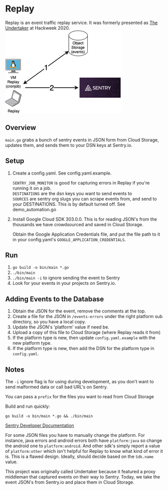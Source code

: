 # Replay
Replay is an event traffic replay service. It was formerly presented as [The Undertaker](https://www.youtube.com/watch?v=4QEYJXjC4Jk) at Hackweek 2020.  
![Replay](Replay.png)

## Overview  
`main.go` grabs a bunch of sentry events in JSON form from Cloud Storage, updates them, and sends them to your DSN keys at Sentry.io.

## Setup

1. Create a config.yaml. See config.yaml.example.

    `SENTRY_JOB_MONITOR` is good for capturing errors in Replay if you're running it on a job.  
    `DESTINATIONS` are the dsn keys you want to send events to  
    `SOURCES` are sentry org slugs you can scrape events from, and send to your DESTINATIONS. This is by default turned off. See demo_automation.go

2. 
    Install Google Cloud SDK 303.0.0. This is for reading JSON's from the thousands we have crowdsourced and saved in Cloud Storage.

    Obtain the Google Application Credentials file, and put the file path to it in your config.yaml's `GOOGLE_APPLICATION_CREDENTIALS`.

## Run
1. `go build -o bin/main *.go`
2. `./bin/main`
3. `./bin/main -i` to ignore sending the event to Sentry
2. Look for your events in your projects on Sentry.io.

## Adding Events to the Database
1. Obtain the JSON for the event, remove the comments at the top.
2. Create a file for the JSON in `/events-errors` under the right platform sub directory, so you have a local copy.
3. Update the JSON's 'platform' value if need be.
4. Upload a copy of this file to Cloud Storage (where Replay reads it from)
5. If the platform type is new, then update `config.yaml.example` with the new platform type.
6. If the platform type is new, then add the DSN for the platform type in `config.yaml`.

## Notes
The `-i` ignore flag is for using during development, as you don't want to send malformed data or call bad URL's on Sentry.

You can pass a `prefix` for the files you want to read from Cloud Storage

Build and run quickly:
```
go build -o bin/main *.go && ./bin/main
```

[Sentry Developer Documentation](https://develop.sentry.dev/sdk/store)

For some JSON files you have to manually change the platform. For instance, java errors and android errors both have `platform:java` so change the android one to `platform:android`. And other sdk's simply report a value of `platform:other` which isn't helpful for Replay to know what kind of error it is. This is a flawed design. Ideally, should decide based on the `Sdk.name` value.

This project was originally called Undertaker because it featured a proxy middleman that captured events on their way to Sentry. Today, we take the event JSON's from Sentry.io and place them in Cloud Storage.
